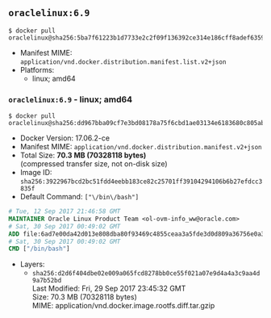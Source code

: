 ## `oraclelinux:6.9`

```console
$ docker pull oraclelinux@sha256:5ba7f61223b1d7733e2c2f09f136392ce314e186cff8adef63593a0ab445319f
```

-	Manifest MIME: `application/vnd.docker.distribution.manifest.list.v2+json`
-	Platforms:
	-	linux; amd64

### `oraclelinux:6.9` - linux; amd64

```console
$ docker pull oraclelinux@sha256:dd967bba09cf7e3bd08178a75f6cbd1ae03134e6183680c805ab992d1142d95a
```

-	Docker Version: 17.06.2-ce
-	Manifest MIME: `application/vnd.docker.distribution.manifest.v2+json`
-	Total Size: **70.3 MB (70328118 bytes)**  
	(compressed transfer size, not on-disk size)
-	Image ID: `sha256:3922967bcd2bc51fdd4eebb183ce82c25701ff39104294106b6b27efdcc3835f`
-	Default Command: `["\/bin\/bash"]`

```dockerfile
# Tue, 12 Sep 2017 21:46:58 GMT
MAINTAINER Oracle Linux Product Team <ol-ovm-info_ww@oracle.com>
# Sat, 30 Sep 2017 00:49:02 GMT
ADD file:6ad7e00da42d013e808dba80f93469c4855ceaa3a5fde3d0d809a36756e0a345 in / 
# Sat, 30 Sep 2017 00:49:02 GMT
CMD ["/bin/bash"]
```

-	Layers:
	-	`sha256:d2d6f404dbe02e009a065fcd8278bb0ce55f021a07e9d4a4a3c9aa4d9a7b52bd`  
		Last Modified: Fri, 29 Sep 2017 23:45:32 GMT  
		Size: 70.3 MB (70328118 bytes)  
		MIME: application/vnd.docker.image.rootfs.diff.tar.gzip

